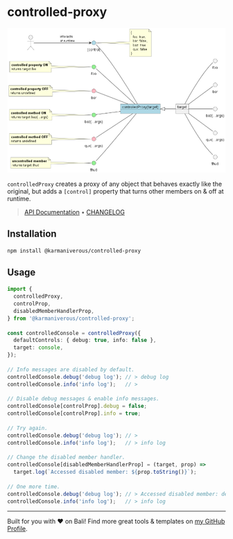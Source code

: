 # controlled-proxy

![controlled-proxy](/assets/controlled-proxy.png)

`controlledProxy` creates a proxy of any object that behaves exactly like the original, but adds a `[control]` property that turns other members on & off at runtime.

<!-- TYPEDOC_EXCLUDE -->

> [API Documentation](https://docs.karmanivero.us/controlled-proxy/) • [CHANGELOG](https://github.com/karmaniverous/controlled-proxy/tree/main/CHANGELOG.md)

<!-- /TYPEDOC_EXCLUDE -->

## Installation

```bash
npm install @karmaniverous/controlled-proxy
```

## Usage

<!-- prettier-ignore-start -->
```ts
import {
  controlledProxy,
  controlProp,
  disabledMemberHandlerProp,
} from '@karmaniverous/controlled-proxy';

const controlledConsole = controlledProxy({
  defaultControls: { debug: true, info: false },
  target: console,
});

// Info messages are disabled by default.
controlledConsole.debug('debug log'); // > debug log
controlledConsole.info('info log');   // >

// Disable debug messages & enable info messages.
controlledConsole[controlProp].debug = false;
controlledConsole[controlProp].info = true;

// Try again.
controlledConsole.debug('debug log'); // >
controlledConsole.info('info log');   // > info log

// Change the disabled member handler.
controlledConsole[disabledMemberHandlerProp] = (target, prop) =>
  target.log(`Accessed disabled member: ${prop.toString()}`);

// One more time.
controlledConsole.debug('debug log'); // > Accessed disabled member: debug
controlledConsole.info('info log');   // > info log
```
<!-- prettier-ignore-end -->

---

Built for you with ❤️ on Bali! Find more great tools & templates on [my GitHub Profile](https://github.com/karmaniverous).
